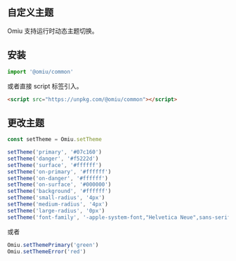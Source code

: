 ## 自定义主题 

Omiu 支持运行时动态主题切换。


## 安装

```js
import '@omiu/common'
```

或者直接 script 标签引入。


```html
<script src="https://unpkg.com/@omiu/common"></script>
```

## 更改主题

```js
const setTheme = Omiu.setTheme

setTheme('primary', '#07c160')
setTheme('danger', '#f5222d')
setTheme('surface', '#ffffff')
setTheme('on-primary', '#ffffff')
setTheme('on-danger', '#ffffff')
setTheme('on-surface', '#000000')
setTheme('background', '#ffffff')
setTheme('small-radius', '4px')
setTheme('medium-radius', '4px')
setTheme('large-radius', '0px')
setTheme('font-family', '-apple-system-font,"Helvetica Neue",sans-serif')
```

或者

```js
Omiu.setThemePrimary('green')
Omiu.setThemeError('red')
```


